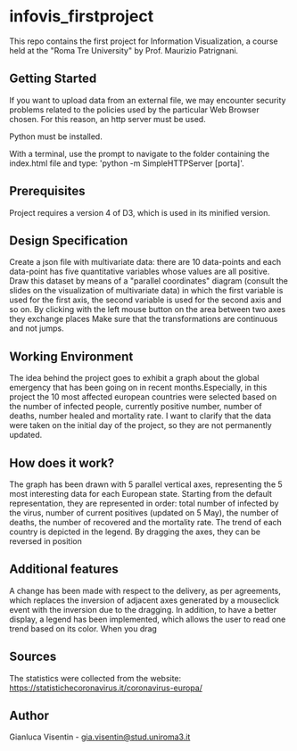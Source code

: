 # infovis_firstproject

This repo contains the first project for Information Visualization, a course held at the "Roma Tre University" by Prof. Maurizio Patrignani.

## Getting Started


If you want to upload data from an external file, we may encounter security problems related to the policies used by the particular Web Browser chosen. For this reason, an http server must be used.

Python must be installed.

With a terminal, use the prompt to navigate to the folder containing the index.html file and type: 
'python -m SimpleHTTPServer [porta]'.

## Prerequisites

Project requires a version 4 of D3, which is used in its minified version. 

## Design Specification
Create a json file with multivariate data: there are 10 data-points and each data-point has five quantitative variables whose values are all positive. Draw this dataset by means of a "parallel coordinates" diagram (consult the slides on the visualization of multivariate data) in which the first variable is used for the first axis, the second variable is used for the second axis and so on. By clicking with the left mouse button on the area between two axes they exchange places Make sure that the transformations are continuous and not jumps.

## Working Environment
The idea behind the project goes to exhibit a graph about the global emergency that has been going on in recent months.Especially, in this project the 10 most affected european countries were selected based on the number of infected people, currently positive number, number of deaths, number healed and mortality rate.
I want to clarify that the data were taken on the initial day of the project, so they are not permanently updated.

## How does it work?

The graph has been drawn with 5 parallel vertical axes, representing the 5 most interesting data for each European state. Starting from the default representation, they are represented in order: total number of infected by the virus, number of current positives (updated on 5 May), the number of deaths, the number of recovered and the mortality rate. The trend of each country is depicted in the legend. By dragging the axes, they can be reversed in position

## Additional features

A change has been made with respect to the delivery, as per agreements, which replaces the inversion of adjacent axes generated by a mouseclick event with the inversion due to the dragging.  In addition, to have a better display, a legend has been implemented, which allows the user to read one trend based on its color. When you drag 

## Sources

The statistics were collected from the website: https://statistichecoronavirus.it/coronavirus-europa/

## Author
Gianluca Visentin - gia.visentin@stud.uniroma3.it
